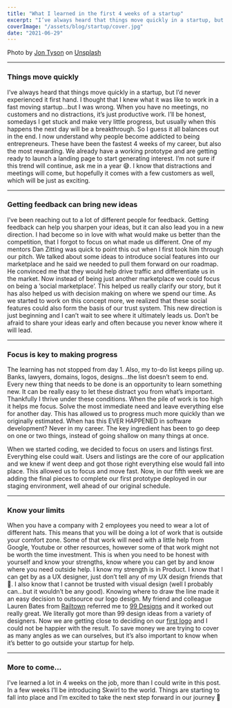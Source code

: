 ```yaml
---
title: "What I learned in the first 4 weeks of a startup"
excerpt: "I’ve always heard that things move quickly in a startup, but I’d never experienced it first hand. I honestly thought I knew what it was like to work in a fast moving startup…but I was wrong."
coverImage: "/assets/blog/startup/cover.jpg"
date: "2021-06-29"
---
```

Photo by [Jon Tyson](https://unsplash.com/@jontyson?utm_source=unsplash&utm_medium=referral&utm_content=creditCopyText) on [Unsplash](https://unsplash.com/s/photos/startup?utm_source=unsplash&utm_medium=referral&utm_content=creditCopyText) 
  
---
### Things move quickly
I’ve always heard that things move quickly in a startup, but I’d never experienced it first hand. I thought that I knew what it was like to work in a fast moving startup…but I was wrong. When you have no meetings, no customers and no distractions, it’s just productive work. I’ll be honest, somedays I get stuck and make very little progress, but usually when this happens the next day will be a breakthrough. So I guess it all balances out in the end. I now understand why people become addicted to being entrepreneurs. These have been the fastest 4 weeks of my career, but also the most rewarding. We already have a working prototype and are getting ready to launch a landing page to start generating interest. I’m not sure if this trend will continue, ask me in a year 😅. I know that distractions and meetings will come, but hopefully it comes with a few customers as well, which will be just as exciting.

---
### Getting feedback can bring new ideas
I’ve been reaching out to a lot of different people for feedback. Getting feedback can help you sharpen your ideas, but it can also lead you in a new direction. I had become so in love with what would make us better than the competition, that I forgot to focus on what made us different. One of my mentors Dan Zitting was quick to point this out when I first took him through our pitch. We talked about some ideas to introduce social features into our marketplace and he said we needed to pull them forward on our roadmap. He convinced me that they would help drive traffic and differentiate us in the market. Now instead of being just another marketplace we could focus on being a ’social marketplace’. This helped us really clarify our story, but it has also helped us with decision making on where we spend our time. As we started to work on this concept more, we realized that these social features could also form the basis of our trust system. This new direction is just beginning and I can’t wait to see where it ultimately leads us. Don’t be afraid to share your ideas early and often because you never know where it will lead.

---
### Focus is key to making progress
The learning has not stopped from day 1. Also, my to-do list keeps piling up. Banks, lawyers, domains, logos, designs…the list doesn’t seem to end. Every new thing that needs to be done is an opportunity to learn something new. It can be really easy to let these distract you from what’s important. Thankfully I thrive under these conditions. When the pile of work is too high it helps me focus. Solve the most immediate need and leave everything else for another day. This has allowed us to progress much more quickly than we originally estimated. When has this EVER HAPPENED in software development? Never in my career. The key ingredient has been to go deep on one or two things, instead of going shallow on many things at once. 

When we started coding, we decided to focus on users and listings first. Everything else could wait. Users and listings are the core of our application and we knew if went deep and got those right everything else would fall into place. This allowed us to focus and move fast. Now, in our fifth week we are adding the final pieces to complete our first prototype deployed in our staging environment, well ahead of our original schedule.

---
### Know your limits
When you have a company with 2 employees you need to wear a lot of different hats. This means that you will be doing a lot of work that is outside your comfort zone. Some of that work will need with a little help from Google, Youtube or other resources, however some of that work might not be worth the time investment. This is when you need to be honest with yourself and know your strengths, know where you can get by and know where you need outside help. I know my strength is in Product. I know that I can get by as a UX designer, just don’t tell any of my UX design friends that 🤫. I also know that I cannot be trusted with visual design (well I probably can…but it wouldn’t be any good). Knowing where to draw the line made it an easy decision to outsource our logo design. My friend and colleague Lauren Bates from [Railtown](https://rail.town) referred me to [99 Designs](99designs.ca) and it worked out really great. We literally got more than 99 design ideas from a variety of designers. Now we are getting close to deciding on our [first logo](https://99designs.ca/social-media-pack/contests/marketplace-app-needs-logo-1096069/entries/125) and I could not be happier with the result. To save money we are trying to cover as many angles as we can ourselves, but it’s also important to know when it’s better to go outside your startup for help.

---
### More to come...
I’ve learned a lot in 4 weeks on the job, more than I could write in this post. In a few weeks I’ll be introducing Skwirl to the world. Things are starting to fall into place and I’m excited to take the next step forward in our journey 🚀